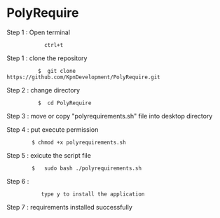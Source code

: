 # PolyRequire




Step 1 : Open terminal

                ctrl+t

Step 1 : clone the repository

              $  git clone https://github.com/KpnDevelopment/PolyRequire.git

Step 2 : change directory

              $  cd PolyRequire

Step 3 : move or copy "polyrequirements.sh" file into desktop directory

Step 4 : put execute permission

            $ chmod +x polyrequirements.sh

Step 5 : exicute the script file

            $   sudo bash ./polyrequirements.sh

Step 6 :

               type y to install the application

Step 7 : requirements installed successfully
